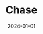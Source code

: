 ---
date: 2024-01-01
featured_image: Chase-20240701-2.jpg
title: Chase
description: 
tags: ["chase"]
---